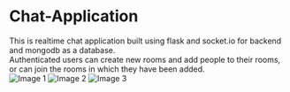 # Chat-Application
This is realtime chat application built using flask and socket.io for backend and mongodb as a database.
<br />
Authenticated users can create new rooms and add people to their rooms, or can join the rooms in which they have been added.
<br />
![Image 1](https://github.com/deadlyaman/Chat-Application/blob/main/images/1.png)
![Image 2](https://github.com/deadlyaman/Chat-Application/blob/main/images/2.png)
![Image 3](https://github.com/deadlyaman/Chat-Application/blob/main/images/3.png)
